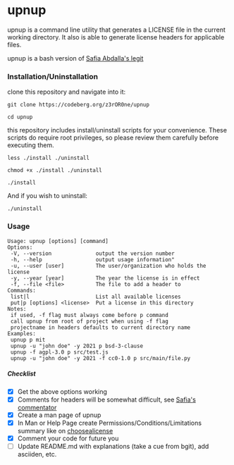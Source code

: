 # upnup
upnup is a command line utility that generates a LICENSE file in the current
working directory. It also is able to generate license headers for applicable
files.

upnup is a bash version of [Safia Abdalla's legit](https://github.com/captainsafia/legit)

### Installation/Uninstallation

clone this repository and navigate into it:

`git clone https://codeberg.org/z3rOR0ne/upnup`

`cd upnup`

this repository includes install/uninstall scripts for your convenience. These
scripts do require root privileges, so please review them carefully before
executing them.

`less ./install ./uninstall`

`chmod +x ./install ./uninstall`

`./install`

And if you wish to uninstall:

`./uninstall`

### Usage
```
Usage: upnup [options] [command]
Options:
 -V, --version              output the version number
 -h, --help                 output usage information"
 -u, --user [user]          The user/organization who holds the license
 -y, --year [year]          The year the license is in effect
 -f, --file <file>          The file to add a header to
Commands:
 list|l                     List all available licenses
 put|p [options] <license>  Put a license in this directory
Notes:
 if used, -f flag must always come before p command
 call upnup from root of project when using -f flag
 projectname in headers defaults to current directory name
Examples:
 upnup p mit
 upnup -u "john doe" -y 2021 p bsd-3-clause
 upnup -f agpl-3.0 p src/test.js
 upnup -u "john doe" -y 2021 -f cc0-1.0 p src/main/file.py
```
##### Checklist
- [x] Get the above options working
- [x] Comments for headers will be somewhat difficult, see [Safia's
commentator](https://github.com/captainsafia/commentator)
- [x] Create a man page of upnup
- [x] In Man or Help Page create Permissions/Conditions/Limitations summary like
on [choosealicense](https://choosealicense.com/licenses/)
- [x] Comment your code for future you
- [ ] Update README.md with explanations (take a cue from bgit), add asciiden, etc.
